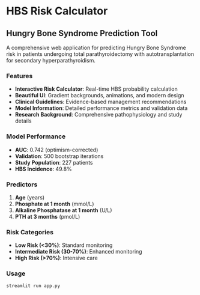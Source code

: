 # HBS Risk Calculator

## Hungry Bone Syndrome Prediction Tool

A comprehensive web application for predicting Hungry Bone Syndrome risk in patients undergoing total parathyroidectomy with autotransplantation for secondary hyperparathyroidism.

### Features

- **Interactive Risk Calculator**: Real-time HBS probability calculation
- **Beautiful UI**: Gradient backgrounds, animations, and modern design
- **Clinical Guidelines**: Evidence-based management recommendations
- **Model Information**: Detailed performance metrics and validation data
- **Research Background**: Comprehensive pathophysiology and study details

### Model Performance

- **AUC**: 0.742 (optimism-corrected)
- **Validation**: 500 bootstrap iterations
- **Study Population**: 227 patients
- **HBS Incidence**: 49.8%

### Predictors

1. **Age** (years)
2. **Phosphate at 1 month** (mmol/L)
3. **Alkaline Phosphatase at 1 month** (U/L)
4. **PTH at 3 months** (pmol/L)

### Risk Categories

- **Low Risk (<30%)**: Standard monitoring
- **Intermediate Risk (30-70%)**: Enhanced monitoring
- **High Risk (>70%)**: Intensive care

### Usage

```bash
streamlit run app.py
